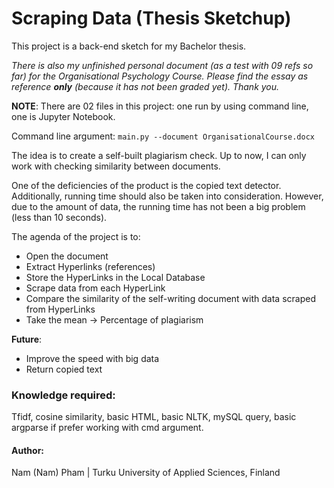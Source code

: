 # Scraping Data (Thesis Sketchup) 
This project is a back-end sketch for my Bachelor thesis. 

*There is also my unfinished personal document (as a test with 09 refs so far) for the Organisational Psychology Course. Please find the essay as reference **only** (because it has not been graded yet). Thank you.* 

**NOTE**: There are 02 files in this project: one run by using command line, one is Jupyter Notebook. 

Command line argument: ```main.py --document OrganisationalCourse.docx```

The idea is to create a self-built plagiarism check. Up to now, I can only work with checking similarity between documents. 

One of the deficiencies of the product is the copied text detector. Additionally, running time should also be taken into consideration. However, due to the amount of data, the running time has not been a big problem (less than 10 seconds). 

The agenda of the project is to:
* Open the document
* Extract Hyperlinks (references)
* Store the HyperLinks in the Local Database
* Scrape data from each HyperLink
* Compare the similarity of the self-writing document with data scraped from HyperLinks
* Take the mean -> Percentage of plagiarism

**Future**:
* Improve the speed with big data
* Return copied text


### Knowledge required: 
Tfidf, cosine similarity, basic HTML, basic NLTK, mySQL query, basic argparse if prefer working with cmd argument. 

#### Author:
Nam (Nam) Pham |
Turku University of Applied Sciences, Finland



